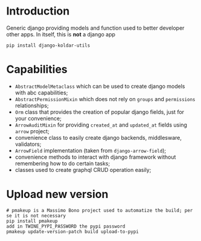 # Introduction

Generic django providing models and function used to better developer other apps.
In itself, this is **not** a django app 

```
pip install django-koldar-utils
```

# Capabilities

 * `AbstractModelMetaclass` which can be used to create django models with abc capabilities;
 * `AbstractPermissionMixin` which does not rely on `groups` and `permissions` relationships;
 * `Orm` class that provides the creation of popular django fields, just for your convenience;
 * `ArrowAuditMixin` for providing `created_at` and  `updated_at` fields using `arrow` project;
 * convenience class to easily create django backends, middlesware, validators;
 * `ArrowField` implementation (taken from `django-arrow-field`);
 * convenience methods to interact with django framework without remembering how to do certain tasks;
 * classes used to create graphql CRUD operation easily;

# Upload new version

```
# pmakeup is a Massimo Bono project used to automatize the build; per se it is not necessary
pip install pmakeup 
add in TWINE_PYPI_PASSWORD the pypi password
pmakeup update-version-patch build upload-to-pypi
```